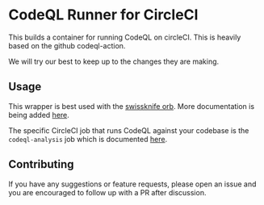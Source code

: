 # CodeQL Runner for CircleCI

This builds a container for running CodeQL on circleCI. This is heavily based on the github
codeql-action.

We will try our best to keep up to the changes they are making.

## Usage

This wrapper is best used with the [swissknife orb](https://circleci.com/orbs/registry/orb/roopakv/swissknife). More documentation is being added [here](https://docs.swissknife.dev).

The specific CircleCI job that runs CodeQL against your codebase is the `codeql-analysis` job which is documented [here](https://circleci.com/orbs/registry/orb/roopakv/swissknife#jobs-codeql-analysis).

## Contributing

If you have any suggestions or feature requests, please open an issue and you are encouraged to follow up with a PR after discussion.
